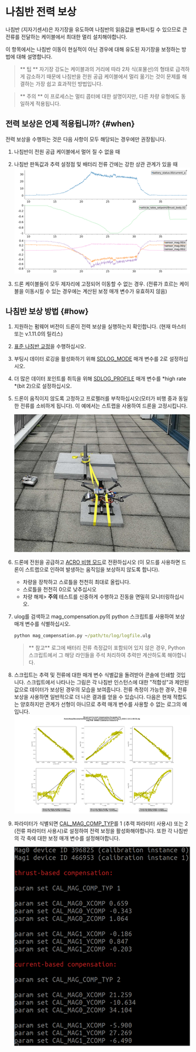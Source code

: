# 나침반 전력 보상

나침반 (지자기센서)은 자기장을 유도하여 나침반의 읽음값을 변화시킬 수 있으므로 큰 전류를 전달하는 케이블에서 최대한 멀리 설치해야합니다.

이 항목에서는 나침반 이동이 현실적이 아닌 경우에 대해 유도된 자기장을 보정하는 방법에 대해 설명합니다.

> ** 팁 ** 자기장 강도는 케이블과의 거리에 따라 2차 식(포물선)의 형태로 급격하게 감소하기 때문에 나침반을 전원 공급 케이블에서 멀리 옮기는 것이 문제를 해결하는 가장 쉽고 효과적인 방법입니다.

<span></span>
> ** 주의 ** 이 프로세스는 멀티 콥터에 대한 설명이지만, 다른 차량 유형에도 동일하게 적용됩니다.

## 전력 보상은 언제 적용됩니까? {#when}

전력 보상을 수행하는 것은 다음 사항이 모두 해당되는 경우에만 권장됩니다.
1. 나침반이 전원 공급 케이블에서 멀어 질 수 없을 때
1. 나침반 판독값과 추력 설정점 및 배터리 전류 간에는 강한 상관 관계가 있을 때![교란된 지자기](../../assets/advanced_config/corrupted_mag.png)

1. 드론 케이블들이 모두 제자리에 고정되어 이동할 수 없는 경우. (전류가 흐르는 케이블을 이동시킬 수 있는 경우에는 계산된 보정 매개 변수가 유효하지 않음)

## 나침반 보상 방법 {#how}

1. 지원하는 펌웨어 버전이 드론이 전력 보상을 실행하는지 확인합니다.  (현재 마스터 또는 v.1.11.0의 릴리스)
1. [ 표준 나침반 교정](../config/compass.md#compass-calibration)을 수행하십시오.
1. 부팅시 데이터 로깅을 활성화하기 위해 [SDLOG_MODE](../advanced_config/parameter_reference.md#SDLOG_MODE) 매개 변수를 2로 설정하십시오.
1. 더 많은 데이터 포인트를 취득을 위해 [ SDLOG_PROFILE](../advanced_config/parameter_reference.md#SDLOG_PROFILE) 매개 변수를 *high rate *(bit 2)으로 설정하십시오.
1. 드론이 움직이지 않도록 고정하고 프로펠러를 부착하십시오(모터가 비행 중과 동일한 전류를 소비하게 됩니다). 이 예에서는 스트랩을 사용하여 드론을 고정시킵니다.

   ![스트랩](../../assets/advanced_config/strap.png)
1. 드론에 전원을 공급하고 [ACRO 비행 모드](../flight_modes/acro_mc.md)로 전환하십시오 (이 모드를 사용하면 드론이 스트랩으로 인하여 발생하는 움직임을 보상하지 않도록 합니다).
   - 차량을 장착하고 스로틀을 천천히 최대로 올립니다.
   - 스로틀을 천천히 0으로 낮추십시오
   - 차량 해제> **주의** 테스트를 신중하게 수행하고 진동을 면밀히 모니터링하십시오.
1. ulog를 검색하고 mag_compensation.py의 python 스크립트를 사용하여 보상 매개 변수를 식별하십시오.
   ```cmd
   python mag_compensation.py ~/path/to/log/logfile.ulg
   ```

   > ** 참고** 로그에 배터리 전류 측정값이 포함되어 있지 않은 경우, Python 스크립트에서 그 해당 라인들을 주석 처리하여 추력만 계산하도록 해야합니다.
1. 스크립트는 추력 및 전류에 대한 매개 변수 식별값을 돌려받아 콘솔에 인쇄할 것입니다. 스크립트에서 나타나는 그림은 각 나침반 인스턴스에 대한 "적합성"과 제안된 값으로 데이터가 보상된 경우의 모습을 보여줍니다. 전류 측정이 가능한 경우, 전류 보상을 사용하면 일반적으로 더 나은 결과를 얻을 수 있습니다. 다음은 현재 적합도는 양호하지만 관계가 선형이 아니므로 추력 매개 변수를 사용할 수 없는 로그의 예입니다. ![line fit](../../assets/advanced_config/line_fit.png)

1. 파라미터가 식별되면 [CAL_MAG_COMP_TYP](../advanced_config/parameter_reference.md#CAL_MAG_COMP_TYP)를 1 (추력 파라미터 사용시) 또는 2 (전류 파라미터 사용시)로 설정하여 전력 보정을 활성화해야합니다. 또한 각 나침반의 각 축에 대한 보정 매개 변수를 설정해야합니다.

   ![comp params](../../assets/advanced_config/comp_params.png)
